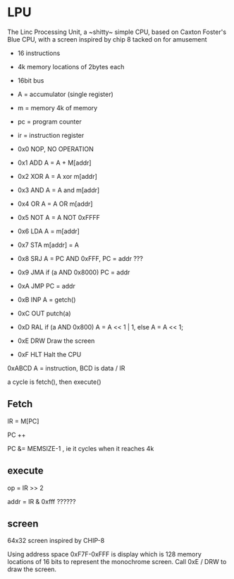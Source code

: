 LPU
===

The Linc Processing Unit, a ~shitty~ simple CPU, based on Caxton Foster's Blue CPU, with a screen inspired by chip 8 tacked on for amusement

* 16 instructions
* 4k memory locations of 2bytes each
* 16bit bus

* A = accumulator (single register)
* m = memory 4k of memory
* pc = program counter
* ir = instruction register


* 0x0 NOP, NO OPERATION
* 0x1 ADD A = A + M[addr]
* 0x2 XOR A = A xor m[addr]
* 0x3 AND A = A and m[addr]
* 0x4 OR  A = A OR m[addr]
* 0x5 NOT A = A NOT 0xFFFF
* 0x6 LDA A = m[addr]
* 0x7 STA m[addr] = A
* 0x8 SRJ A = PC AND 0xFFF, PC = addr ???
* 0x9 JMA if (a AND 0x8000) PC = addr
* 0xA JMP PC = addr
* 0xB INP A = getch()
* 0xC OUT putch(a)
* 0xD RAL if (a AND 0x800) A = A << 1 | 1, else A = A << 1;
* 0xE DRW Draw the screen
* 0xF HLT Halt the CPU

0xABCD A = instruction, BCD is data / IR

a cycle is fetch(), then execute()

Fetch
-----
  IR = M[PC]
  
  PC ++
  
  PC &= MEMSIZE-1 , ie it cycles when it reaches 4k

execute
-------
  op = IR >> 2
  
  addr = IR & 0xfff ??????

screen
------

64x32 screen inspired by CHIP-8

Using address space 0xF7F-0xFFF is display which is 128 memory locations of 16 bits to represent the monochrome screen. Call 0xE / DRW to draw the screen.

